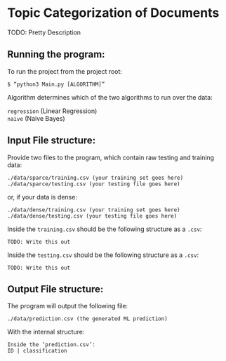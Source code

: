 # Topic Categorization of Documents

TODO: Pretty Description
## Running the program:
To run the project from the project root:
```
$ “python3 Main.py [ALGORITHM]”
```
Algorithm determines which of the two algorithms to run over the data:

`regression` (Linear Regression)  
`naive` (Naive Bayes)

## Input File structure: 

Provide two files to the program, which contain raw testing and training data:
```
./data/sparce/training.csv (your training set goes here) 
./data/sparce/testing.csv (your testing file goes here)
```
or, if your data is dense:
```
./data/dense/training.csv (your training set goes here) 
./data/dense/testing.csv (your testing file goes here)
```
Inside the `training.csv` should be the following structure as a `.csv`:
```
TODO: Write this out
```
Inside the `testing.csv` should be the following structure as a `.csv`:
```
TODO: Write this out
```
## Output File structure: 
The program will output the following file:
```
./data/prediction.csv (the generated ML prediction)
```
With the internal structure:
```
Inside the ‘prediction.csv’:
ID | classification
```
